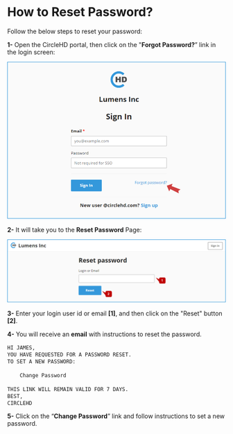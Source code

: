 # How to Reset Password?

Follow the below steps to reset your password:

**1-** Open the CircleHD portal, then click on the "**Forgot Password?**” link in the login screen:

![](../.gitbook/assets/help_gettingstarted_forget_password1.png)

**2-** It will take you to the **Reset Password** Page:

![](../.gitbook/assets/help_gettingstarted_forget_password2.png)

**3-** Enter your login user id or email **\[1\]**, and then click on the "Reset" button **\[2\]**. 

**4-** You will receive an **email** with instructions to reset the password.

```text
HI JAMES,
YOU HAVE REQUESTED FOR A PASSWORD RESET.
TO SET A NEW PASSWORD:

    Change Password

THIS LINK WILL REMAIN VALID FOR 7 DAYS.
BEST,
CIRCLEHD
```

**5-** Click on the “**Change Password**” link and follow instructions to set a new password.

